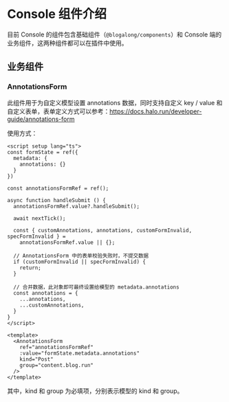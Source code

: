 # Console 组件介绍

目前 Console 的组件包含基础组件（`@blogalong/components`）和 Console 端的业务组件，这两种组件都可以在插件中使用。

## 业务组件

### AnnotationsForm

此组件用于为自定义模型设置 annotations 数据，同时支持自定义 key / value 和自定义表单，表单定义方式可以参考：<https://docs.halo.run/developer-guide/annotations-form>

使用方式：

```vue
<script setup lang="ts">
const formState = ref({
  metadata: {
    annotations: {}
  }
})

const annotationsFormRef = ref();

async function handleSubmit () {
  annotationsFormRef.value?.handleSubmit();

  await nextTick();

  const { customAnnotations, annotations, customFormInvalid, specFormInvalid } =
    annotationsFormRef.value || {};

  // AnnotationsForm 中的表单校验失败时，不提交数据
  if (customFormInvalid || specFormInvalid) {
    return;
  }

  // 合并数据，此对象即可最终设置给模型的 metadata.annotations
  const annotations = {
    ...annotations,
    ...customAnnotations,
  }
}
</script>

<template>
  <AnnotationsForm
    ref="annotationsFormRef"
    :value="formState.metadata.annotations"
    kind="Post"
    group="content.blog.run"
  />
</template>
```

其中，kind 和 group 为必填项，分别表示模型的 kind 和 group。
